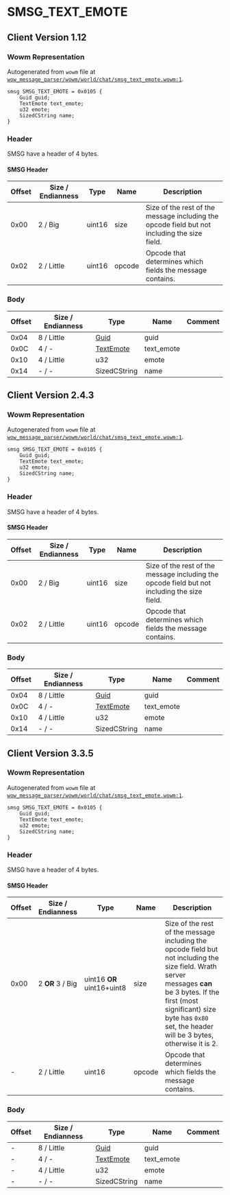 # SMSG_TEXT_EMOTE

## Client Version 1.12

### Wowm Representation

Autogenerated from `wowm` file at [`wow_message_parser/wowm/world/chat/smsg_text_emote.wowm:1`](https://github.com/gtker/wow_messages/tree/main/wow_message_parser/wowm/world/chat/smsg_text_emote.wowm#L1).
```rust,ignore
smsg SMSG_TEXT_EMOTE = 0x0105 {
    Guid guid;
    TextEmote text_emote;
    u32 emote;
    SizedCString name;
}
```
### Header

SMSG have a header of 4 bytes.

#### SMSG Header

| Offset | Size / Endianness | Type   | Name   | Description |
| ------ | ----------------- | ------ | ------ | ----------- |
| 0x00   | 2 / Big           | uint16 | size   | Size of the rest of the message including the opcode field but not including the size field.|
| 0x02   | 2 / Little        | uint16 | opcode | Opcode that determines which fields the message contains.|

### Body

| Offset | Size / Endianness | Type | Name | Comment |
| ------ | ----------------- | ---- | ---- | ------- |
| 0x04 | 8 / Little | [Guid](../types/packed-guid.md) | guid |  |
| 0x0C | 4 / - | [TextEmote](textemote.md) | text_emote |  |
| 0x10 | 4 / Little | u32 | emote |  |
| 0x14 | - / - | SizedCString | name |  |

## Client Version 2.4.3

### Wowm Representation

Autogenerated from `wowm` file at [`wow_message_parser/wowm/world/chat/smsg_text_emote.wowm:1`](https://github.com/gtker/wow_messages/tree/main/wow_message_parser/wowm/world/chat/smsg_text_emote.wowm#L1).
```rust,ignore
smsg SMSG_TEXT_EMOTE = 0x0105 {
    Guid guid;
    TextEmote text_emote;
    u32 emote;
    SizedCString name;
}
```
### Header

SMSG have a header of 4 bytes.

#### SMSG Header

| Offset | Size / Endianness | Type   | Name   | Description |
| ------ | ----------------- | ------ | ------ | ----------- |
| 0x00   | 2 / Big           | uint16 | size   | Size of the rest of the message including the opcode field but not including the size field.|
| 0x02   | 2 / Little        | uint16 | opcode | Opcode that determines which fields the message contains.|

### Body

| Offset | Size / Endianness | Type | Name | Comment |
| ------ | ----------------- | ---- | ---- | ------- |
| 0x04 | 8 / Little | [Guid](../types/packed-guid.md) | guid |  |
| 0x0C | 4 / - | [TextEmote](textemote.md) | text_emote |  |
| 0x10 | 4 / Little | u32 | emote |  |
| 0x14 | - / - | SizedCString | name |  |

## Client Version 3.3.5

### Wowm Representation

Autogenerated from `wowm` file at [`wow_message_parser/wowm/world/chat/smsg_text_emote.wowm:1`](https://github.com/gtker/wow_messages/tree/main/wow_message_parser/wowm/world/chat/smsg_text_emote.wowm#L1).
```rust,ignore
smsg SMSG_TEXT_EMOTE = 0x0105 {
    Guid guid;
    TextEmote text_emote;
    u32 emote;
    SizedCString name;
}
```
### Header

SMSG have a header of 4 bytes.

#### SMSG Header

| Offset | Size / Endianness | Type   | Name   | Description |
| ------ | ----------------- | ------ | ------ | ----------- |
| 0x00   | 2 **OR** 3 / Big           | uint16 **OR** uint16+uint8 | size | Size of the rest of the message including the opcode field but not including the size field. Wrath server messages **can** be 3 bytes. If the first (most significant) size byte has `0x80` set, the header will be 3 bytes, otherwise it is 2.|
| -      | 2 / Little| uint16 | opcode | Opcode that determines which fields the message contains. |

### Body

| Offset | Size / Endianness | Type | Name | Comment |
| ------ | ----------------- | ---- | ---- | ------- |
| - | 8 / Little | [Guid](../types/packed-guid.md) | guid |  |
| - | 4 / - | [TextEmote](textemote.md) | text_emote |  |
| - | 4 / Little | u32 | emote |  |
| - | - / - | SizedCString | name |  |

